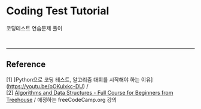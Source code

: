 # Coding Test Tutorial
코딩테스트 연습문제 풀이

<br/>

***

## Reference 
[1] ]Python으로 코딩 테스트, 알고리즘 대회를 시작해야 하는 이유](https://youtu.be/oOKulxkc-DU) / <br/>
[2] [Algorithms and Data Structures - Full Course for Beginners from Treehouse](https://youtu.be/8hly31xKli0) / 애정하는 freeCodeCamp.org 강의 <br/>
